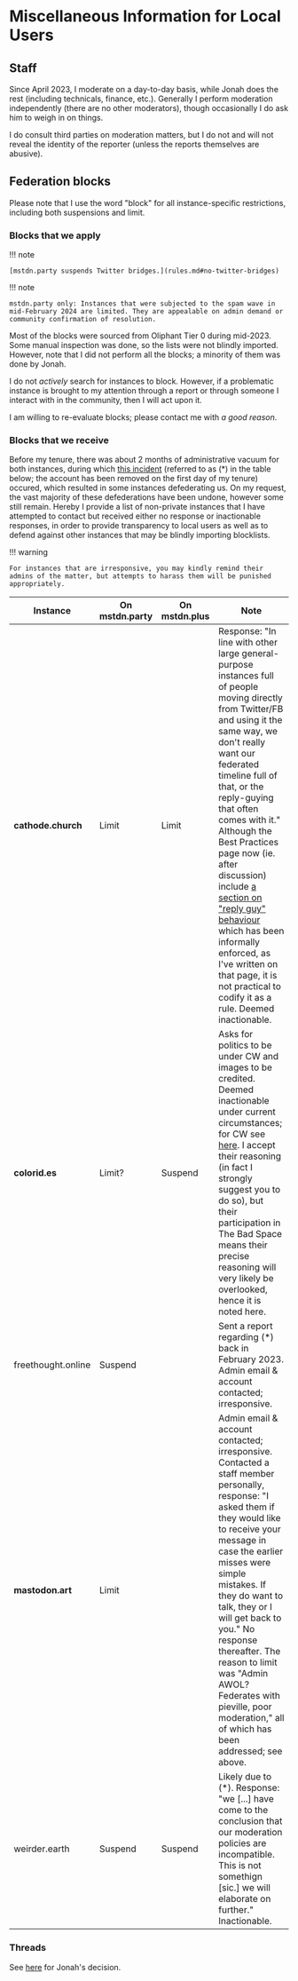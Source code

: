 # Miscellaneous Information for Local Users

## Staff

Since April 2023, I moderate on a day-to-day basis, while Jonah does the rest (including technicals, finance, etc.). Generally I perform moderation independently (there are no other moderators), though occasionally I do ask him to weigh in on things.

I do consult third parties on moderation matters, but I do not and will not reveal the identity of the reporter (unless the reports themselves are abusive).

## Federation blocks

Please note that I use the word "block" for all instance-specific restrictions, including both suspensions and limit.

### Blocks that we apply

!!! note

    [mstdn.party suspends Twitter bridges.](rules.md#no-twitter-bridges)

!!! note

    mstdn.party only: Instances that were subjected to the spam wave in mid-February 2024 are limited. They are appealable on admin demand or community confirmation of resolution.

Most of the blocks were sourced from Oliphant Tier 0 during mid-2023. Some manual inspection was done, so the lists were not blindly imported. However, note that I did not perform all the blocks; a minority of them was done by Jonah.

I do not *actively* search for instances to block. However, if a problematic instance is brought to my attention through a report or through someone I interact with in the community, then I will act upon it.

I am willing to re-evaluate blocks; please contact me with *a good reason*.

### Blocks that we receive

Before my tenure, there was about 2 months of administrative vacuum for both instances, during which [this incident](https://weirder.earth/@RadiantEmber/109764330467479323) (referred to as (\*) in the table below; the account has been removed on the first day of my tenure) occured, which resulted in some instances defederating us. On my request, the vast majority of these defederations have been undone, however some still remain. Hereby I provide a list of non-private instances that I have attempted to contact but received either no response or inactionable responses, in order to provide transparency to local users as well as to defend against other instances that may be blindly importing blocklists.

!!! warning

    For instances that are irresponsive, you may kindly remind their admins of the matter, but attempts to harass them will be punished appropriately.

| Instance | On mstdn.party | On mstdn.plus | Note |
| -- | -- | -- | -- |
| **cathode.church** | Limit | Limit | Response: "In line with other large general-purpose instances full of people moving directly from Twitter/FB and using it the same way, we don't really want our federated timeline full of that, or the reply-guying that often comes with it." Although the Best Practices page now (ie. after discussion) include [a section on "reply guy" behaviour](best-practices.md#reply-guy) which has been informally enforced, as I've written on that page, it is not practical to codify it as a rule. Deemed inactionable. |
| **colorid.es** | Limit? | Suspend | Asks for politics to be under CW and images to be credited. Deemed inactionable under current circumstances; for CW see [here](best-practices.md#content-warning). I accept their reasoning (in fact I strongly suggest you to do so), but their participation in The Bad Space means their precise reasoning will very likely be overlooked, hence it is noted here. |
| freethought.online | Suspend | | Sent a report regarding (\*) back in February 2023. Admin email & account contacted; irresponsive. |
| **mastodon.art** | Limit | | Admin email & account contacted; irresponsive. Contacted a staff member personally, response: "I asked them if they would like to receive your message in case the earlier misses were simple mistakes. If they do want to talk, they or I will get back to you." No response thereafter. The reason to limit was "Admin AWOL? Federates with pieville, poor moderation," all of which has been addressed; see above. |
| weirder.earth | Suspend | Suspend | Likely due to (\*). Response: "we [...] have come to the conclusion that our moderation policies are incompatible. This is not somethign [sic.] we will elaborate on further." Inactionable. |

### Threads

See [here](https://fediverse.neat.pub/2023/07/10/threads/) for Jonah's decision.

